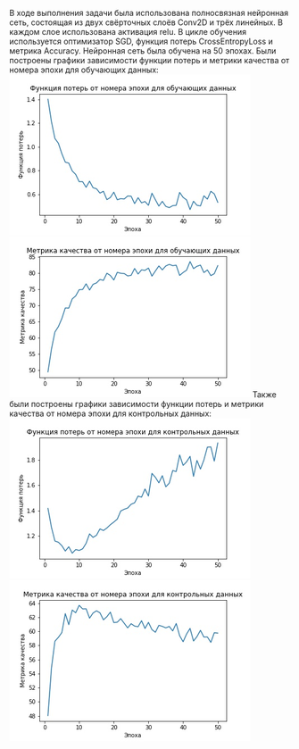 В ходе выполнения задачи была использована полносвязная нейронная сеть, состоящая из двух свёрточных слоёв Conv2D и трёх линейных. В каждом слое использована активация relu.
В цикле обучения используется оптимизатор SGD, функция потерь CrossEntropyLoss и метрика Accuracy. Нейронная сеть была обучена на 50 эпохах.
Были построены графики зависимости функции потерь и метрики качества от номера эпохи для
обучающих данных:
![Image alt](https://github.com/anastasiagorbunovaso/Neural-networks/blob/master/%D0%97%D0%B0%D0%B2%D0%B8%D1%81%D0%B8%D0%BC%D0%BE%D1%81%D1%82%D1%8C%20%D1%84%D1%83%D0%BD%D0%BA%D1%86%D0%B8%D0%B8%20%D0%BF%D0%BE%D1%82%D0%B5%D1%80%D1%8C%20%D0%BE%D1%82%20%D0%BD%D0%BE%D0%BC%D0%B5%D1%80%D0%B0%20%D1%8D%D0%BF%D0%BE%D1%85%D0%B8%20%D0%B4%D0%BB%D1%8F%20%D0%BE%D0%B1%D1%83%D1%87%D0%B0%D1%8E%D1%89%D0%B8%D1%85%20%D0%B4%D0%B0%D0%BD%D0%BD%D1%8B%D1%85.jpg)
![Image alt](https://github.com/anastasiagorbunovaso/Neural-networks/blob/master/%D0%97%D0%B0%D0%B2%D0%B8%D1%81%D0%B8%D0%BC%D0%BE%D1%81%D1%82%D1%8C%20%D0%BC%D0%B5%D1%82%D1%80%D0%B8%D0%BA%D0%B8%20%D0%BA%D0%B0%D1%87%D0%B5%D1%81%D1%82%D0%B2%D0%B0%20%D0%BE%D1%82%20%D0%BD%D0%BE%D0%BC%D0%B5%D1%80%D0%B0%20%D1%8D%D0%BF%D0%BE%D1%85%D0%B8%20%D0%B4%D0%BB%D1%8F%20%D0%BE%D0%B1%D1%83%D1%87%D0%B0%D1%8E%D1%89%D0%B8%D1%85%20%D0%B4%D0%B0%D0%BD%D0%BD%D1%8B%D1%85.jpg)
Также были построены графики зависимости функции потерь и метрики качества от номера эпохи для контрольных данных:
![Image alt](https://github.com/anastasiagorbunovaso/Neural-networks/blob/master/%D0%97%D0%B0%D0%B2%D0%B8%D1%81%D0%B8%D0%BC%D0%BE%D1%81%D1%82%D1%8C%20%D1%84%D1%83%D0%BD%D0%BA%D1%86%D0%B8%D0%B8%20%D0%BF%D0%BE%D1%82%D0%B5%D1%80%D1%8C%20%D0%BE%D1%82%20%D0%BD%D0%BE%D0%BC%D0%B5%D1%80%D0%B0%20%D1%8D%D0%BF%D0%BE%D1%85%D0%B8%20%D0%B4%D0%BB%D1%8F%20%D0%BA%D0%BE%D0%BD%D1%82%D1%80%D0%BE%D0%BB%D1%8C%D0%BD%D1%8B%D1%85%20%D0%B4%D0%B0%D0%BD%D0%BD%D1%8B%D1%85.jpg)
![Image alt](https://github.com/anastasiagorbunovaso/Neural-networks/blob/master/%D0%97%D0%B0%D0%B2%D0%B8%D1%81%D0%B8%D0%BC%D0%BE%D1%81%D1%82%D1%8C%20%D0%BC%D0%B5%D1%82%D1%80%D0%B8%D0%BA%D0%B8%20%D0%BA%D0%B0%D1%87%D0%B5%D1%81%D1%82%D0%B2%D0%B0%20%D0%BE%D1%82%20%D0%BD%D0%BE%D0%BC%D0%B5%D1%80%D0%B0%20%D1%8D%D0%BF%D0%BE%D1%85%D0%B8%20%D0%B4%D0%BB%D1%8F%20%D0%BA%D0%BE%D0%BD%D1%82%D1%80%D0%BE%D0%BB%D1%8C%D0%BD%D1%8B%D1%85%20%D0%B4%D0%B0%D0%BD%D0%BD%D1%8B%D1%85.jpg)
